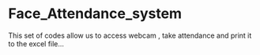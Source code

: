 # Face_Attendance_system
This set of codes allow us to access webcam , take attendance and print it to the excel file...
